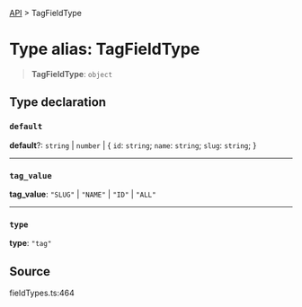 [API](../index.md) > TagFieldType

# Type alias: TagFieldType

> **TagFieldType**: `object`

## Type declaration

### `default`

**default**?: `string` \| `number` \| \{
  `id`: `string`;
  `name`: `string`;
  `slug`: `string`;
 }

***

### `tag_value`

**tag\_value**: `"SLUG"` \| `"NAME"` \| `"ID"` \| `"ALL"`

***

### `type`

**type**: `"tag"`

## Source

fieldTypes.ts:464
